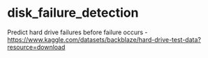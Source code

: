 # disk_failure_detection
Predict hard drive failures before failure occurs - https://www.kaggle.com/datasets/backblaze/hard-drive-test-data?resource=download
